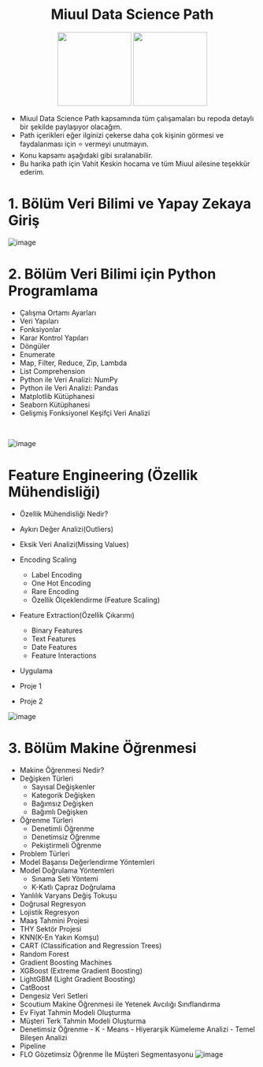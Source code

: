 <div align= "center">
  <h1> Miuul Data Science Path</h1>
  <img src="https://www.miuul.com/image/theme/logo-white.png" width="150px">
  <img src="https://www.miuul.com/image/theme/logo-dark.png" width="150px">
</div>


- Miuul Data Science Path kapsamında tüm çalışamaları bu repoda detaylı bir şekilde paylaşıyor olacağım.
- Path içerikleri  eğer ilginizi çekerse daha çok kişinin görmesi ve faydalanması için :star: vermeyi unutmayın.
- Konu kapsamı aşağıdaki gibi sıralanabilir.
- Bu harika path için Vahit Keskin hocama ve tüm Miuul ailesine teşekkür ederim.

# 1. Bölüm Veri Bilimi ve Yapay Zekaya Giriş

![image](https://user-images.githubusercontent.com/75336900/197202416-7d7ff2cd-a769-4ea7-ad22-582df9b37335.png)

#  2. Bölüm Veri Bilimi için Python Programlama 

- Çalışma Ortamı Ayarları
- Veri Yapıları
- Fonksiyonlar
- Karar Kontrol Yapıları
- Döngüler
- Enumerate
- Map, Filter, Reduce, Zip, Lambda
- List Comprehension
- Python ile Veri Analizi: NumPy
- Python ile Veri Analizi: Pandas
- Matplotlib Kütüphanesi
- Seaborn Kütüphanesi
- Gelişmiş Fonksiyonel Keşifçi Veri Analizi
<br>

![image](https://user-images.githubusercontent.com/75336900/199428851-7b936360-e014-42b3-b392-7f61fb633123.png)


# Feature Engineering (Özellik Mühendisliği)
- Özellik Mühendisliği Nedir?

- Aykırı Değer Analizi(Outliers)

- Eksik Veri Analizi(Missing Values)

- Encoding Scaling
  - Label Encoding
  - One Hot Encoding
  - Rare Encoding
  - Özellik Ölçeklendirme (Feature Scaling)
  
- Feature Extraction(Özellik Çıkarımı)
  - Binary Features
  - Text Features
  - Date Features
  - Feature Interactions
  
- Uygulama

- Proje 1 

- Proje 2

 ![image](https://user-images.githubusercontent.com/75336900/200515839-86285faf-e173-411e-9478-f4f87318cd35.png)
 
 # 3. Bölüm Makine Öğrenmesi
- Makine Öğrenmesi Nedir?
- Değişken Türleri
  - Sayısal Değişkenler
  - Kategorik Değişken
  - Bağımsız Değişken
  - Bağımlı Değişken
- Öğrenme Türleri
  - Denetimli Öğrenme
  - Denetimsiz Öğrenme
  - Pekiştirmeli Öğrenme
- Problem Türleri
- Model Başarısı Değerlendirme Yöntemleri
- Model Doğrulama Yöntemleri
  - Sınama Seti Yöntemi
  - K-Katlı Çapraz Doğrulama 
- Yanlılık Varyans Değiş Tokuşu
- Doğrusal Regresyon
- Lojistik Regresyon
- Maaş Tahmini Projesi
- THY Sektör Projesi
- KNN(K-En Yakın Komşu)
- CART (Classification and Regression Trees)
- Random Forest
- Gradient Boosting Machines
- XGBoost (Extreme Gradient Boosting)
- LightGBM (Light Gradient Boosting)
- CatBoost
- Dengesiz Veri Setleri
- Scoutium Makine Öğrenmesi ile Yetenek Avcılığı Sınıflandırma
- Ev Fiyat Tahmin Modeli Oluşturma
- Müşteri Terk Tahmin Modeli Oluşturma
- Denetimsiz Öğrenme
      - K - Means
      - Hiyerarşik Kümeleme Analizi
      - Temel Bileşen Analizi
- Pipeline
- FLO Gözetimsiz Öğrenme İle Müşteri Segmentasyonu
![image](https://user-images.githubusercontent.com/75336900/203383974-15470db9-ae73-4ba8-816a-3fdd03bbbd93.png)

